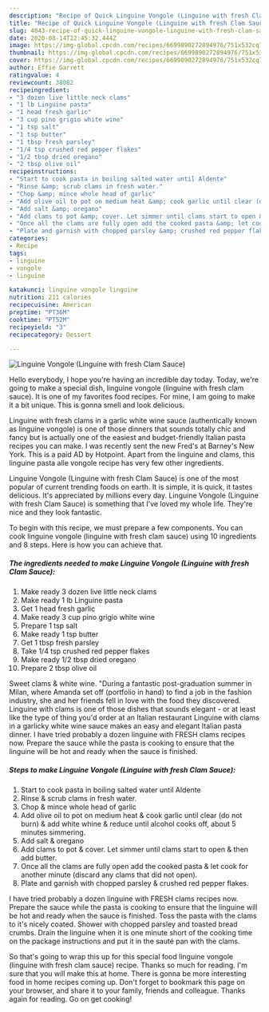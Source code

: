 ```yaml
---
description: "Recipe of Quick Linguine Vongole (Linguine with fresh Clam Sauce)"
title: "Recipe of Quick Linguine Vongole (Linguine with fresh Clam Sauce)"
slug: 4043-recipe-of-quick-linguine-vongole-linguine-with-fresh-clam-sauce
date: 2020-08-14T22:45:32.444Z
image: https://img-global.cpcdn.com/recipes/6699890272894976/751x532cq70/linguine-vongole-linguine-with-fresh-clam-sauce-recipe-main-photo.jpg
thumbnail: https://img-global.cpcdn.com/recipes/6699890272894976/751x532cq70/linguine-vongole-linguine-with-fresh-clam-sauce-recipe-main-photo.jpg
cover: https://img-global.cpcdn.com/recipes/6699890272894976/751x532cq70/linguine-vongole-linguine-with-fresh-clam-sauce-recipe-main-photo.jpg
author: Effie Garrett
ratingvalue: 4
reviewcount: 38082
recipeingredient:
- "3 dozen live little neck clams"
- "1 lb Linguine pasta"
- "1 head fresh garlic"
- "3 cup pino grigio white wine"
- "1 tsp salt"
- "1 tsp butter"
- "1 tbsp fresh parsley"
- "1/4 tsp crushed red pepper flakes"
- "1/2 tbsp dried oregano"
- "2 tbsp olive oil"
recipeinstructions:
- "Start to cook pasta in boiling salted water until Aldente"
- "Rinse &amp; scrub clams in fresh water."
- "Chop &amp; mince whole head of garlic"
- "Add olive oil to pot on medium heat &amp; cook garlic until clear (do not burn) &amp; add white whine &amp; reduce until alcohol cooks off, about 5 minutes simmering."
- "Add salt &amp; oregano"
- "Add clams to pot &amp; cover. Let simmer until clams start to open &amp; then add butter."
- "Once all the clams are fully open add the cooked pasta &amp; let cook for another minute (discard any clams that did not open)."
- "Plate and garnish with chopped parsley &amp; crushed red pepper flakes."
categories:
- Recipe
tags:
- linguine
- vongole
- linguine

katakunci: linguine vongole linguine 
nutrition: 211 calories
recipecuisine: American
preptime: "PT36M"
cooktime: "PT52M"
recipeyield: "3"
recipecategory: Dessert

---
```



![Linguine Vongole (Linguine with fresh Clam Sauce)](https://img-global.cpcdn.com/recipes/6699890272894976/751x532cq70/linguine-vongole-linguine-with-fresh-clam-sauce-recipe-main-photo.jpg)

Hello everybody, I hope you're having an incredible day today. Today, we're going to make a special dish, linguine vongole (linguine with fresh clam sauce). It is one of my favorites food recipes. For mine, I am going to make it a bit unique. This is gonna smell and look delicious.

Linguine with fresh clams in a garlic white wine sauce (authentically known as linguine vongole) is one of those dinners that sounds totally chic and fancy but is actually one of the easiest and budget-friendly Italian pasta recipes you can make. I was recently sent the new Fred&#39;s at Barney&#39;s New York. This is a paid AD by Hotpoint. Apart from the linguine and clams, this linguine pasta alle vongole recipe has very few other ingredients.

Linguine Vongole (Linguine with fresh Clam Sauce) is one of the most popular of current trending foods on earth. It is simple, it is quick, it tastes delicious. It's appreciated by millions every day. Linguine Vongole (Linguine with fresh Clam Sauce) is something that I've loved my whole life. They're nice and they look fantastic.


To begin with this recipe, we must prepare a few components. You can cook linguine vongole (linguine with fresh clam sauce) using 10 ingredients and 8 steps. Here is how you can achieve that.

<!--inarticleads1-->

##### The ingredients needed to make Linguine Vongole (Linguine with fresh Clam Sauce):

1. Make ready 3 dozen live little neck clams
1. Make ready 1 lb Linguine pasta
1. Get 1 head fresh garlic
1. Make ready 3 cup pino grigio white wine
1. Prepare 1 tsp salt
1. Make ready 1 tsp butter
1. Get 1 tbsp fresh parsley
1. Take 1/4 tsp crushed red pepper flakes
1. Make ready 1/2 tbsp dried oregano
1. Prepare 2 tbsp olive oil


Sweet clams &amp; white wine. &#34;During a fantastic post-graduation summer in Milan, where Amanda set off (portfolio in hand) to find a job in the fashion industry, she and her friends fell in love with the food they discovered. Linguine with clams is one of those dishes that sounds elegant - or at least like the type of thing you&#39;d order at an Italian restaurant Linguine with clams in a garlicky white wine sauce makes an easy and elegant Italian pasta dinner. I have tried probably a dozen linguine with FRESH clams recipes now. Prepare the sauce while the pasta is cooking to ensure that the linguine will be hot and ready when the sauce is finished. 

<!--inarticleads2-->

##### Steps to make Linguine Vongole (Linguine with fresh Clam Sauce):

1. Start to cook pasta in boiling salted water until Aldente
1. Rinse &amp; scrub clams in fresh water.
1. Chop &amp; mince whole head of garlic
1. Add olive oil to pot on medium heat &amp; cook garlic until clear (do not burn) &amp; add white whine &amp; reduce until alcohol cooks off, about 5 minutes simmering.
1. Add salt &amp; oregano
1. Add clams to pot &amp; cover. Let simmer until clams start to open &amp; then add butter.
1. Once all the clams are fully open add the cooked pasta &amp; let cook for another minute (discard any clams that did not open).
1. Plate and garnish with chopped parsley &amp; crushed red pepper flakes.


I have tried probably a dozen linguine with FRESH clams recipes now. Prepare the sauce while the pasta is cooking to ensure that the linguine will be hot and ready when the sauce is finished. Toss the pasta with the clams to it&#39;s nicely coated. Shower with chopped parsley and toasted bread crumbs. Drain the linguine when it is one minute short of the cooking time on the package instructions and put it in the sauté pan with the clams. 

So that's going to wrap this up for this special food linguine vongole (linguine with fresh clam sauce) recipe. Thanks so much for reading. I'm sure that you will make this at home. There is gonna be more interesting food in home recipes coming up. Don't forget to bookmark this page on your browser, and share it to your family, friends and colleague. Thanks again for reading. Go on get cooking!
